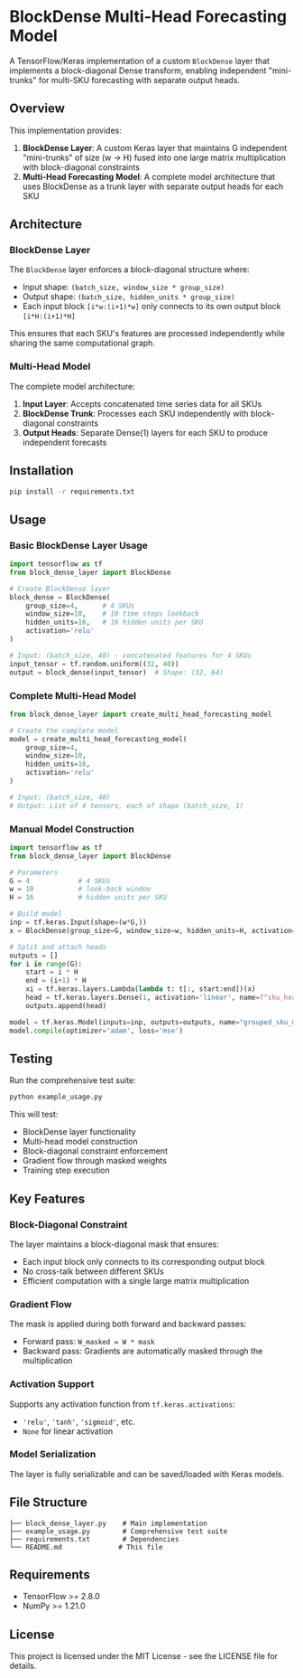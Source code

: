 # BlockDense Multi-Head Forecasting Model

A TensorFlow/Keras implementation of a custom `BlockDense` layer that implements a block-diagonal Dense transform, enabling independent "mini-trunks" for multi-SKU forecasting with separate output heads.

## Overview

This implementation provides:

1. **BlockDense Layer**: A custom Keras layer that maintains G independent "mini-trunks" of size (w → H) fused into one large matrix multiplication with block-diagonal constraints
2. **Multi-Head Forecasting Model**: A complete model architecture that uses BlockDense as a trunk layer with separate output heads for each SKU

## Architecture

### BlockDense Layer

The `BlockDense` layer enforces a block-diagonal structure where:
- Input shape: `(batch_size, window_size * group_size)`
- Output shape: `(batch_size, hidden_units * group_size)`
- Each input block `[i*w:(i+1)*w]` only connects to its own output block `[i*H:(i+1)*H]`

This ensures that each SKU's features are processed independently while sharing the same computational graph.

### Multi-Head Model

The complete model architecture:
1. **Input Layer**: Accepts concatenated time series data for all SKUs
2. **BlockDense Trunk**: Processes each SKU independently with block-diagonal constraints
3. **Output Heads**: Separate Dense(1) layers for each SKU to produce independent forecasts

## Installation

```bash
pip install -r requirements.txt
```

## Usage

### Basic BlockDense Layer Usage

```python
import tensorflow as tf
from block_dense_layer import BlockDense

# Create BlockDense layer
block_dense = BlockDense(
    group_size=4,      # 4 SKUs
    window_size=10,    # 10 time steps lookback
    hidden_units=16,   # 16 hidden units per SKU
    activation='relu'
)

# Input: (batch_size, 40) - concatenated features for 4 SKUs
input_tensor = tf.random.uniform((32, 40))
output = block_dense(input_tensor)  # Shape: (32, 64)
```

### Complete Multi-Head Model

```python
from block_dense_layer import create_multi_head_forecasting_model

# Create the complete model
model = create_multi_head_forecasting_model(
    group_size=4,
    window_size=10,
    hidden_units=16,
    activation='relu'
)

# Input: (batch_size, 40)
# Output: List of 4 tensors, each of shape (batch_size, 1)
```

### Manual Model Construction

```python
import tensorflow as tf
from block_dense_layer import BlockDense

# Parameters
G = 4            # 4 SKUs
w = 10           # look-back window
H = 16           # hidden units per SKU

# Build model
inp = tf.keras.Input(shape=(w*G,))
x = BlockDense(group_size=G, window_size=w, hidden_units=H, activation='relu')(inp)

# Split and attach heads
outputs = []
for i in range(G):
    start = i * H
    end = (i+1) * H
    xi = tf.keras.layers.Lambda(lambda t: t[:, start:end])(x)
    head = tf.keras.layers.Dense(1, activation='linear', name=f"sku_head_{i}")(xi)
    outputs.append(head)

model = tf.keras.Model(inputs=inp, outputs=outputs, name="grouped_sku_model")
model.compile(optimizer='adam', loss='mse')
```

## Testing

Run the comprehensive test suite:

```bash
python example_usage.py
```

This will test:
- BlockDense layer functionality
- Multi-head model construction
- Block-diagonal constraint enforcement
- Gradient flow through masked weights
- Training step execution

## Key Features

### Block-Diagonal Constraint

The layer maintains a block-diagonal mask that ensures:
- Each input block only connects to its corresponding output block
- No cross-talk between different SKUs
- Efficient computation with a single large matrix multiplication

### Gradient Flow

The mask is applied during both forward and backward passes:
- Forward pass: `W_masked = W * mask`
- Backward pass: Gradients are automatically masked through the multiplication

### Activation Support

Supports any activation function from `tf.keras.activations`:
- `'relu'`, `'tanh'`, `'sigmoid'`, etc.
- `None` for linear activation

### Model Serialization

The layer is fully serializable and can be saved/loaded with Keras models.

## File Structure

```
├── block_dense_layer.py    # Main implementation
├── example_usage.py        # Comprehensive test suite
├── requirements.txt        # Dependencies
└── README.md              # This file
```

## Requirements

- TensorFlow >= 2.8.0
- NumPy >= 1.21.0

## License

This project is licensed under the MIT License - see the LICENSE file for details.